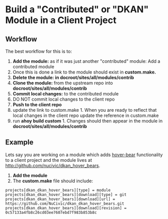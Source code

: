 # Build a "Contributed" or "DKAN" Module in a Client Project
## Workflow
The best workflow for this is to:

1. **Add the module:** as if it was just another "contributed" module: Add a contributed module
  1. Once this is done a link to the module should exist in **custom.make.**
2. **Delete the module: in docroot/sites/all/modules/contrib**
3. **Clone the module:** from the upstream repo into **docroot/sites/all/modules/contrib**
4. **Commit local changes:** to the contributed module
  1. DO NOT commit local changes to the client repo
5. **Push to the client repo**
  1. update the link to custom.make
    1. When you are ready to reflect that local changes in the client repo update the reference in custom.make
  2. run **ahoy build custom**
    1. Changes should then appear in the module in **docroot/sites/all/modules/contrib**
    
## Example 
Lets say you are working on a module which adds [hover-bear](http://fakeplus.com/pictures/jpg/-hover-bear_20120503062245.jpg) functionality to a client project and the module lives at http://github.com/nucivic/dkan_hover_bears.

1. **Add the module**
  1. The **custom.make** file should include: 
  ```
  projects[dkan_dkan_hover_bears][type] = module
  projects[dkan_dkan_hover_bears][download][type] = git 
  projects[dkan_dkan_hover_bears][download][url] = https://github.com/NuCivic/dkan_dkan_hover_bears.git
  projects[dkan_dkan_hover_bears][download][revision] = 0c57133a4fb8c26cd03ee7607ebd7f983b853b8c
  ```
